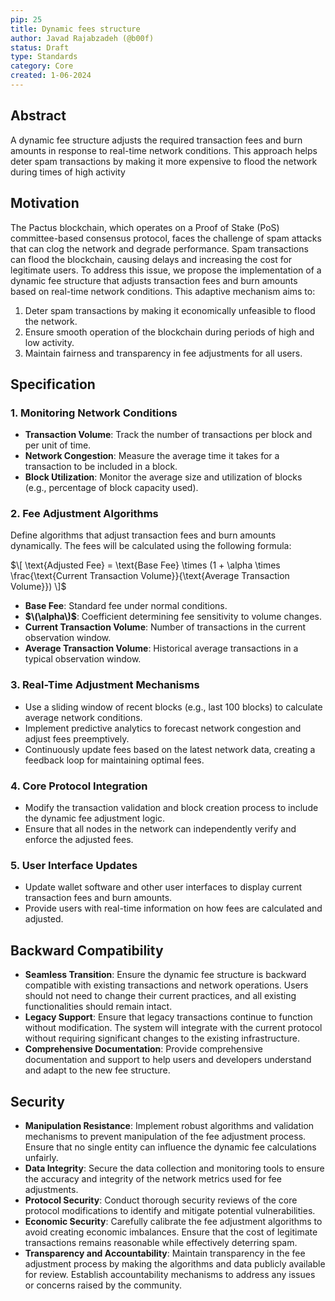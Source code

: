 ```yaml
---
pip: 25
title: Dynamic fees structure
author: Javad Rajabzadeh (@b00f)
status: Draft
type: Standards
category: Core
created: 1-06-2024
---
```


## Abstract

A dynamic fee structure adjusts the required transaction fees and burn amounts in response to real-time network conditions. This approach helps deter spam transactions by making it more expensive to flood the network during times of high activity

## Motivation

The Pactus blockchain, which operates on a Proof of Stake (PoS) committee-based consensus protocol, faces the challenge of spam attacks that can clog the network and degrade performance. Spam transactions can flood the blockchain, causing delays and increasing the cost for legitimate users. To address this issue, we propose the implementation of a dynamic fee structure that adjusts transaction fees and burn amounts based on real-time network conditions. This adaptive mechanism aims to:

1. Deter spam transactions by making it economically unfeasible to flood the network.
2. Ensure smooth operation of the blockchain during periods of high and low activity.
3. Maintain fairness and transparency in fee adjustments for all users.

## Specification

### 1. Monitoring Network Conditions

- **Transaction Volume**: Track the number of transactions per block and per unit of time.
- **Network Congestion**: Measure the average time it takes for a transaction to be included in a block.
- **Block Utilization**: Monitor the average size and utilization of blocks (e.g., percentage of block capacity used).

### 2. Fee Adjustment Algorithms

Define algorithms that adjust transaction fees and burn amounts dynamically. The fees will be calculated using the following formula:

$\[ \text{Adjusted Fee} = \text{Base Fee} \times (1 + \alpha \times \frac{\text{Current Transaction Volume}}{\text{Average Transaction Volume}}) \]$

- **Base Fee**: Standard fee under normal conditions.
- **$\(\alpha\)$**: Coefficient determining fee sensitivity to volume changes.
- **Current Transaction Volume**: Number of transactions in the current observation window.
- **Average Transaction Volume**: Historical average transactions in a typical observation window.

### 3. Real-Time Adjustment Mechanisms

- Use a sliding window of recent blocks (e.g., last 100 blocks) to calculate average network conditions.
- Implement predictive analytics to forecast network congestion and adjust fees preemptively.
- Continuously update fees based on the latest network data, creating a feedback loop for maintaining optimal fees.

### 4. Core Protocol Integration

- Modify the transaction validation and block creation process to include the dynamic fee adjustment logic.
- Ensure that all nodes in the network can independently verify and enforce the adjusted fees.

### 5. User Interface Updates

- Update wallet software and other user interfaces to display current transaction fees and burn amounts.
- Provide users with real-time information on how fees are calculated and adjusted.

## Backward Compatibility

- **Seamless Transition**: Ensure the dynamic fee structure is backward compatible with existing transactions and network operations. Users should not need to change their current practices, and all existing functionalities should remain intact.
- **Legacy Support**: Ensure that legacy transactions continue to function without modification. The system will integrate with the current protocol without requiring significant changes to the existing infrastructure.
- **Comprehensive Documentation**: Provide comprehensive documentation and support to help users and developers understand and adapt to the new fee structure.

## Security

- **Manipulation Resistance**: Implement robust algorithms and validation mechanisms to prevent manipulation of the fee adjustment process. Ensure that no single entity can influence the dynamic fee calculations unfairly.
- **Data Integrity**: Secure the data collection and monitoring tools to ensure the accuracy and integrity of the network metrics used for fee adjustments.
- **Protocol Security**: Conduct thorough security reviews of the core protocol modifications to identify and mitigate potential vulnerabilities.
- **Economic Security**: Carefully calibrate the fee adjustment algorithms to avoid creating economic imbalances. Ensure that the cost of legitimate transactions remains reasonable while effectively deterring spam.
- **Transparency and Accountability**: Maintain transparency in the fee adjustment process by making the algorithms and data publicly available for review. Establish accountability mechanisms to address any issues or concerns raised by the community.
